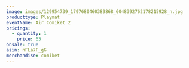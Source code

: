 ```yaml
---
image: images/129954739_1797680460389868_6048392762178215928_n.jpg
producttype: Playmat
eventName: Air Comiket 2
pricings:
  - quantity: 1
    price: 65
onsale: true
asin: nFLa7F_gG
merchandise: comiket
---
```

